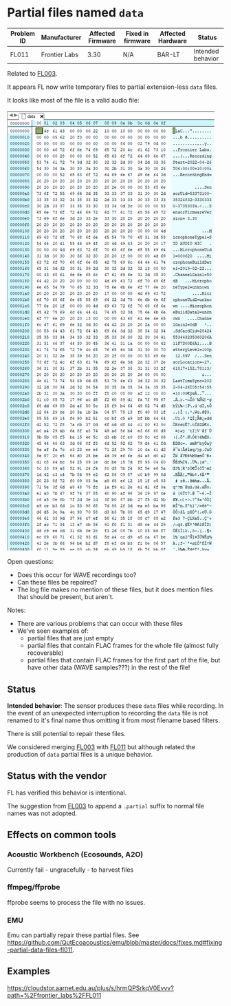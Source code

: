# Partial files named `data`


| Problem ID | Manufacturer  | Affected Firmware | Fixed in firmware | Affected Hardware | Status            |
| ---------- | ------------- | ----------------- | ----------------- | ----------------- | ----------------- |
| FL011      | Frontier Labs | 3.30              | N/A               | BAR-LT            | Intended behavior |

Related to [FL003](./FL003.md).

It appears FL now write temporary files to partial extension-less `data` files.

It looks like most of the file is a valid audio file:

![screenshot of header](../media/FL011_header.png)

Open questions: 

- Does this occur for WAVE recordings too?
- Can these files be repaired?
- The log file makes no mention of these files, but it does mention files that should be present, but aren't.

Notes:
- There are various problems that can occur with these files
- We've seen examples of:
  - partial files that are just empty
  - partial files that contain FLAC frames for the whole file (almost fully recoverable)
  - partial files that contain FLAC frames for the first part of the file, but have other data (WAVE samples???) in the rest of the file!

## Status

**Intended behavior**: The sensor produces these `data` files while recording.
In the event of an unexpected interruption to recording the `data` file is not renamed to it's final name
thus omitting it from most filename based filters.

There is still potential to repair these files.

We considered merging [FL003](./FL003.md) with [FL011](./FL011.md) but although related the production
of `data` partial files is a unique behavior.

## Status with the vendor

FL has verified this behavior is intentional.

The suggestion from [FL003](./FL003.md) to append a `.partial` suffix to normal file names was not adopted.

## Effects on common tools

### Acoustic Workbench (Ecosounds, A2O)

Currently fail - ungracefully - to harvest files


### ffmpeg/ffprobe

ffprobe seems to process the file with no issues.


### EMU

Emu can partially repair these partial files. See <https://github.com/QutEcoacoustics/emu/blob/master/docs/fixes.md#fixing-partial-data-files-fl011>.

## Examples

https://cloudstor.aarnet.edu.au/plus/s/hrmQPSrkqV0Evvv?path=%2Ffrontier_labs%2FFL011
